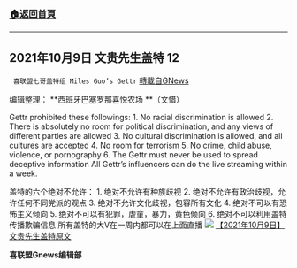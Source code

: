 ###  [:house:返回首頁](https://github.com/ourhimalayas/txt)
---


## 2021年10月9日 文贵先生盖特 12
` 喜联盟七哥盖特组 Miles Guo’s Gettr` [轉載自GNews](https://gnews.org/zh-hans/1586974/)

编辑整理： **西班牙巴塞罗那喜悦农场 **（文惜）

Gettr prohibited these followings: 1. No racial discrimination is allowed 2. There is absolutely no room for political discrimination, and any views of different parties are allowed 3. No cultural discrimination is allowed, and all cultures are accepted 4. No room for terrorism 5. No crime, child abuse, violence, or pornography 6. The Gettr must never be used to spread deceptive information All Gettr’s influencers can do the live streaming within a week.

盖特的六个绝对不允许： 1. 绝对不允许有种族歧视 2. 绝对不允许有政治歧视，允许任何不同党派的观点 3. 绝对不允许文化歧视，包容所有文化 4. 绝对不可以有恐怖主义倾向 5. 绝对不可以有犯罪，虐童，暴力，黄色倾向 6. 绝对不可以利用盖特传播欺骗信息 所有盖特的大V在一周内都可以在上面直播
![](https://assets.gnews.org/wp-content/uploads/2021/10/047d27d50f17ed3fd29b1fe9b66c306c.jpg)
[【2021年10月9日】文贵先生盖特原文](https://gettr.com/post/pdnbzp33a5)

**喜联盟Gnews编辑部**
